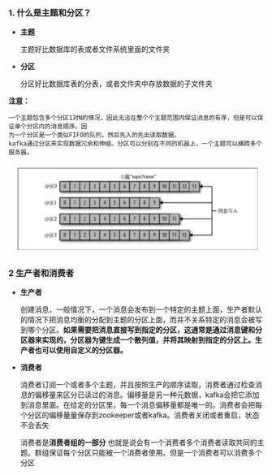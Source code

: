 ### 1. 什么是主题和分区？

- **主题**

  主题好比数据库的表或者文件系统里面的文件夹

- **分区**

  分区好比数据库表的分表，或者文件夹中存放数据的子文件夹

**注意：**

```
一个主题包含多个分区1对N的情况，因此无法在整个个主题范围内保证消息的有序，但是可以保证单个分区内的消息顺序。因
为一个分区是一个类似FIFO的队列，然后先入的先出读取数据。
kafka通过分区来实现数据冗余和伸缩。分区可以分别在不同的机器上，一个主题可以横跨多个服务器。
```

![图解](https://github.com/mxsm/document/blob/master/image/MQ/Kafka/kafka-topic%E5%92%8C%E5%88%86%E5%8C%BA%E7%9A%84%E5%85%B3%E7%B3%BB%E5%9B%BE.png?raw=true)

### 2 生产者和消费者

- **生产者**

  创建消息，一般情况下，一个消息会发布到一个特定的主题上面，生产者默认的情况下把消息均衡的分配到主题的分区上面，而并不关系特定的消息会被写到哪个分区。**如果需要把消息直接写到指定的分区，这通常是通过消息键和分区器来实现的，分区器为键生成一个散列值，并将其映射到指定的分区上。生产者也可以使用自定义的分区器。**

- **消费者**

  消费者订阅一个或者多个主题，并且按照生产的顺序读取，消费者通过检查消息的偏移量来区分已读过的消息。偏移量是另一种元数据，kafka会把它添加到消息里面。在给定的分区里，每一个消息偏移量都是唯一的。消费者会把每个分区的偏移量量保存到zookeeper或者kafka。消费者关闭或者重启，状态不会丢失

  消费者是**消费者组的一部分** 也就是说会有一个消费者多个消费者读取共同的主题。群组保证每个分区只能被一个消费者使用。但是一个消费者可以消费多个分区

